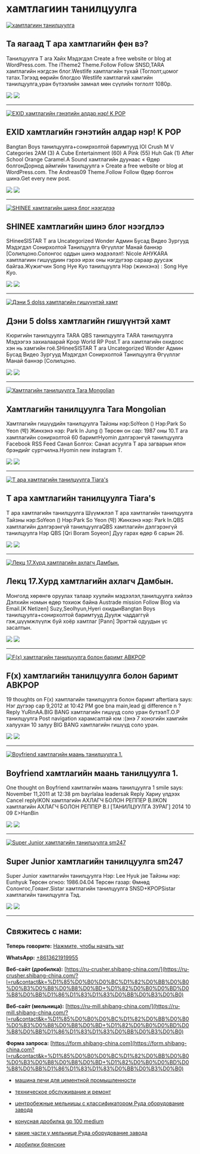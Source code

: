 # хамтлагиин танилцуулга

<a href="https://swt.shibang-china.com/?l=ru&img&k=%D1%85%D0%B0%D0%BC%D1%82%D0%BB%D0%B0%D0%B3%D0%B8%D0%B8%D0%BD+%D1%82%D0%B0%D0%BD%D0%B8%D0%BB%D1%86%D1%83%D1%83%D0%BB%D0%B3%D0%B0" target="_blank">![хамтлагиин танилцуулга](http://static.shibang-china.com/all-800x300/1355.jpg)</a>

## Та яагаад Т ара хамтлагийн фен вэ?
Танилцуулга T ara Хайх Мэдэгдэл Create a free website or blog at WordPress.com. The iTheme2 Theme.Follow Follow SNSD,TARA хамтлaгийн нэгдсэн блог.Westlife хамтлагийн тухай (Тоглолт,цомог татах.Тэгээд өөрийн блогдоо Westlife хамтлагий хамгийн танилцуулга,уран бүтээлийн замнал мөн сүүлийн тоглолт 1080p.


<a href="https://whatsapp.shibangsoft.com/WhatsApp.php" target="_blank" title="WhatsApp">![](http://static.shibang-china.com/icon/whatsapp.png)</a> <a href="https://swt.shibang-china.com/?l=ru&icon&k=%D1%85%D0%B0%D0%BC%D1%82%D0%BB%D0%B0%D0%B3%D0%B8%D0%B8%D0%BD+%D1%82%D0%B0%D0%BD%D0%B8%D0%BB%D1%86%D1%83%D1%83%D0%BB%D0%B3%D0%B0" target="_blank">![](http://static.shibang-china.com/icon/chat-ru.png)</a>

---

<a href="https://swt.shibang-china.com/?l=ru&img&k=%D1%85%D0%B0%D0%BC%D1%82%D0%BB%D0%B0%D0%B3%D0%B8%D0%B8%D0%BD+%D1%82%D0%B0%D0%BD%D0%B8%D0%BB%D1%86%D1%83%D1%83%D0%BB%D0%B3%D0%B0" target="_blank">![EXID хамтлагийн гэнэтийн алдар нэр! K POP](http://static.shibang-china.com/all-800x300/1103.jpg)</a>

## EXID хамтлагийн гэнэтийн алдар нэр! K POP
Bangtan Boys танилцуулга+сонирхолтой баримтууд IOI Crush M V Categories 2AM (3) A Cube Entertainment (60) A Pink (55) Huh Gak (1) After School Orange Caramel.A Sound хамтлагийн дуунаас « Өдөр болгонДорнод аймгийн танилцуулга » Create a free website or blog at WordPress.com. The Andreas09 Theme.Follow Follow Өдөр болгон шинэ.Get every new post.


<a href="https://whatsapp.shibangsoft.com/WhatsApp.php" target="_blank" title="WhatsApp">![](http://static.shibang-china.com/icon/whatsapp.png)</a> <a href="https://swt.shibang-china.com/?l=ru&icon&k=%D1%85%D0%B0%D0%BC%D1%82%D0%BB%D0%B0%D0%B3%D0%B8%D0%B8%D0%BD+%D1%82%D0%B0%D0%BD%D0%B8%D0%BB%D1%86%D1%83%D1%83%D0%BB%D0%B3%D0%B0" target="_blank">![](http://static.shibang-china.com/icon/chat-ru.png)</a>

---

<a href="https://swt.shibang-china.com/?l=ru&img&k=%D1%85%D0%B0%D0%BC%D1%82%D0%BB%D0%B0%D0%B3%D0%B8%D0%B8%D0%BD+%D1%82%D0%B0%D0%BD%D0%B8%D0%BB%D1%86%D1%83%D1%83%D0%BB%D0%B3%D0%B0" target="_blank">![SHINEE хамтлагийн шинэ блог нээгдлээ](http://static.shibang-china.com/all-800x300/543.jpg)</a>

## SHINEE хамтлагийн шинэ блог нээгдлээ
SHineeSISTAR T ara Uncategorized Wonder Админ Бусад Видео Зургууд Мэдэгдэл Сонирхолтой Танилцуулга Өгүүллэг Манай баннэр [Солилцоно.Солонгос оддын шинэ мэдээлэл!: Nicole АНУKARA хамтлагиин гишүүдиин гэрээ ирэх оны нэгдүгээр сараар дуусаж байгаа.Жүжигчин Song Hye Kyo танилцуулга Нэр (жинхэнэ) : Song Hye Kyo.


<a href="https://whatsapp.shibangsoft.com/WhatsApp.php" target="_blank" title="WhatsApp">![](http://static.shibang-china.com/icon/whatsapp.png)</a> <a href="https://swt.shibang-china.com/?l=ru&icon&k=%D1%85%D0%B0%D0%BC%D1%82%D0%BB%D0%B0%D0%B3%D0%B8%D0%B8%D0%BD+%D1%82%D0%B0%D0%BD%D0%B8%D0%BB%D1%86%D1%83%D1%83%D0%BB%D0%B3%D0%B0" target="_blank">![](http://static.shibang-china.com/icon/chat-ru.png)</a>

---

<a href="https://swt.shibang-china.com/?l=ru&img&k=%D1%85%D0%B0%D0%BC%D1%82%D0%BB%D0%B0%D0%B3%D0%B8%D0%B8%D0%BD+%D1%82%D0%B0%D0%BD%D0%B8%D0%BB%D1%86%D1%83%D1%83%D0%BB%D0%B3%D0%B0" target="_blank">![Дэни 5 dolss хамтлагийн гишүүнтэй хамт](http://static.shibang-china.com/all-800x300/485.jpg)</a>

## Дэни 5 dolss хамтлагийн гишүүнтэй хамт
Кюригийн танилцуулга TARA QBS танилцуулга ТARA танилцуулга Мэдээгээ захиалаарай Kpop World RP Post.T ara хамтлагийн охидоос хэн нь хамгийн гоё.SHineeSISTAR T ara Uncategorized Wonder Админ Бусад Видео Зургууд Мэдэгдэл Сонирхолтой Танилцуулга Өгүүллэг Манай баннэр [Солилцоно.


<a href="https://whatsapp.shibangsoft.com/WhatsApp.php" target="_blank" title="WhatsApp">![](http://static.shibang-china.com/icon/whatsapp.png)</a> <a href="https://swt.shibang-china.com/?l=ru&icon&k=%D1%85%D0%B0%D0%BC%D1%82%D0%BB%D0%B0%D0%B3%D0%B8%D0%B8%D0%BD+%D1%82%D0%B0%D0%BD%D0%B8%D0%BB%D1%86%D1%83%D1%83%D0%BB%D0%B3%D0%B0" target="_blank">![](http://static.shibang-china.com/icon/chat-ru.png)</a>

---

<a href="https://swt.shibang-china.com/?l=ru&img&k=%D1%85%D0%B0%D0%BC%D1%82%D0%BB%D0%B0%D0%B3%D0%B8%D0%B8%D0%BD+%D1%82%D0%B0%D0%BD%D0%B8%D0%BB%D1%86%D1%83%D1%83%D0%BB%D0%B3%D0%B0" target="_blank">![Хамтлагийн танилцуулга Tara Mongolian](http://static.shibang-china.com/all-800x300/1348.jpg)</a>

## Хамтлагийн танилцуулга Tara Mongolian
Хамтлагийн гишүүдийн танилцуулга Тайзны нэр:SoYeon () Нэр:Park So Yeon (박) Жинхэнэ нэр: Park In Jung () Төрсөн он сар: 1987 оны 10.T ara хамтлагийн сонирхолтой 60 баримтHyomin дэлгэрэнгүй танилцуулга Facebook RSS Feed Санал Болгох: Санал асуулга Т ара загварын япон брэндийг суртчилна.Hyomin new instagram T.


<a href="https://whatsapp.shibangsoft.com/WhatsApp.php" target="_blank" title="WhatsApp">![](http://static.shibang-china.com/icon/whatsapp.png)</a> <a href="https://swt.shibang-china.com/?l=ru&icon&k=%D1%85%D0%B0%D0%BC%D1%82%D0%BB%D0%B0%D0%B3%D0%B8%D0%B8%D0%BD+%D1%82%D0%B0%D0%BD%D0%B8%D0%BB%D1%86%D1%83%D1%83%D0%BB%D0%B3%D0%B0" target="_blank">![](http://static.shibang-china.com/icon/chat-ru.png)</a>

---

<a href="https://swt.shibang-china.com/?l=ru&img&k=%D1%85%D0%B0%D0%BC%D1%82%D0%BB%D0%B0%D0%B3%D0%B8%D0%B8%D0%BD+%D1%82%D0%B0%D0%BD%D0%B8%D0%BB%D1%86%D1%83%D1%83%D0%BB%D0%B3%D0%B0" target="_blank">![Т ара хамтлагийн танилцуулга Tiara's](http://static.shibang-china.com/all-800x300/871.jpg)</a>

## Т ара хамтлагийн танилцуулга Tiara's
Т ара хамтлагийн танилцуулга Шүүмжлэл Т ара хамтлагийн танилцуулга Тайзны нэр:SoYeon () Нэр:Park So Yeon (박) Жинхэнэ нэр: Park In.QBS хамтлагийн дэлгэрэнгүй танилцуулгаQBS хамтлагийн дэлгэрэнгүй танилцуулга Нэр QBS [Qri Boram Soyeon] Дуу гарах өдөр 6 сарын 26.


<a href="https://whatsapp.shibangsoft.com/WhatsApp.php" target="_blank" title="WhatsApp">![](http://static.shibang-china.com/icon/whatsapp.png)</a> <a href="https://swt.shibang-china.com/?l=ru&icon&k=%D1%85%D0%B0%D0%BC%D1%82%D0%BB%D0%B0%D0%B3%D0%B8%D0%B8%D0%BD+%D1%82%D0%B0%D0%BD%D0%B8%D0%BB%D1%86%D1%83%D1%83%D0%BB%D0%B3%D0%B0" target="_blank">![](http://static.shibang-china.com/icon/chat-ru.png)</a>

---

<a href="https://swt.shibang-china.com/?l=ru&img&k=%D1%85%D0%B0%D0%BC%D1%82%D0%BB%D0%B0%D0%B3%D0%B8%D0%B8%D0%BD+%D1%82%D0%B0%D0%BD%D0%B8%D0%BB%D1%86%D1%83%D1%83%D0%BB%D0%B3%D0%B0" target="_blank">![Лекц 17.Хурд хамтлагийн ахлагч Дамбын.](http://static.shibang-china.com/all-800x300/270.jpg)</a>

## Лекц 17.Хурд хамтлагийн ахлагч Дамбын.
Монголд хөрөнгө оруулах талаар хуулийн мэдээлэл,танилцуулга хийлээ Дэлхийн номын өдөр тохиож байна Austrade mission Follow Blog via Email.[K Netizen] Suzy,Seolhyun,Hyeri охидынBangtan Boys танилцуулга+сонирхолтой баримтууд Дуулж чаддаггүй гэж,шүүмжлүүлж буй хоёр хамтлаг [Pann] Эрэгтэй одуудын үс засалтын.


<a href="https://whatsapp.shibangsoft.com/WhatsApp.php" target="_blank" title="WhatsApp">![](http://static.shibang-china.com/icon/whatsapp.png)</a> <a href="https://swt.shibang-china.com/?l=ru&icon&k=%D1%85%D0%B0%D0%BC%D1%82%D0%BB%D0%B0%D0%B3%D0%B8%D0%B8%D0%BD+%D1%82%D0%B0%D0%BD%D0%B8%D0%BB%D1%86%D1%83%D1%83%D0%BB%D0%B3%D0%B0" target="_blank">![](http://static.shibang-china.com/icon/chat-ru.png)</a>

---

<a href="https://swt.shibang-china.com/?l=ru&img&k=%D1%85%D0%B0%D0%BC%D1%82%D0%BB%D0%B0%D0%B3%D0%B8%D0%B8%D0%BD+%D1%82%D0%B0%D0%BD%D0%B8%D0%BB%D1%86%D1%83%D1%83%D0%BB%D0%B3%D0%B0" target="_blank">![F(x) хамтлагийн танилцуулга болон баримт ABKPOP](http://static.shibang-china.com/all-800x300/554.jpg)</a>

## F(x) хамтлагийн танилцуулга болон баримт ABKPOP
19 thoughts on F(x) хамтлагийн танилцуулга болон баримт aftertiara says: Нэг дүгээр сар 9,2012 at 10:42 PM goe bna main,lead gj difference n ? Reply YuRinAA.BIG BANG хамтлагийн гишүүд соло уран бүтээлT.O.P танилцуулга Post navigation харамсалтай юм :(энэ 7 хоногийн хамгийн халуухан 10 залуу BIG BANG хамтлагийн гишүүд соло уран.


<a href="https://whatsapp.shibangsoft.com/WhatsApp.php" target="_blank" title="WhatsApp">![](http://static.shibang-china.com/icon/whatsapp.png)</a> <a href="https://swt.shibang-china.com/?l=ru&icon&k=%D1%85%D0%B0%D0%BC%D1%82%D0%BB%D0%B0%D0%B3%D0%B8%D0%B8%D0%BD+%D1%82%D0%B0%D0%BD%D0%B8%D0%BB%D1%86%D1%83%D1%83%D0%BB%D0%B3%D0%B0" target="_blank">![](http://static.shibang-china.com/icon/chat-ru.png)</a>

---

<a href="https://swt.shibang-china.com/?l=ru&img&k=%D1%85%D0%B0%D0%BC%D1%82%D0%BB%D0%B0%D0%B3%D0%B8%D0%B8%D0%BD+%D1%82%D0%B0%D0%BD%D0%B8%D0%BB%D1%86%D1%83%D1%83%D0%BB%D0%B3%D0%B0" target="_blank">![Boyfriend хамтлагийн маань танилцуулга 1.](http://static.shibang-china.com/all-800x300/104.jpg)</a>

## Boyfriend хамтлагийн маань танилцуулга 1.
One thought on Boyfriend хамтлагийн маань танилцуулга 1 smile says: November 11,2011 at 12:38 pm bayrlalaa leadersak Reply Хариу үлдээх Cancel replyIKON хамтлагийн АХЛАГЧ БОЛОН РЕППЕР B.IIKON хамтлагийн АХЛАГЧ БОЛОН РЕППЕР B.I [ТАНИЛЦУУЛГА ЗУРАГ] 2014 10 09 Ɛ>HanBin


<a href="https://whatsapp.shibangsoft.com/WhatsApp.php" target="_blank" title="WhatsApp">![](http://static.shibang-china.com/icon/whatsapp.png)</a> <a href="https://swt.shibang-china.com/?l=ru&icon&k=%D1%85%D0%B0%D0%BC%D1%82%D0%BB%D0%B0%D0%B3%D0%B8%D0%B8%D0%BD+%D1%82%D0%B0%D0%BD%D0%B8%D0%BB%D1%86%D1%83%D1%83%D0%BB%D0%B3%D0%B0" target="_blank">![](http://static.shibang-china.com/icon/chat-ru.png)</a>

---

<a href="https://swt.shibang-china.com/?l=ru&img&k=%D1%85%D0%B0%D0%BC%D1%82%D0%BB%D0%B0%D0%B3%D0%B8%D0%B8%D0%BD+%D1%82%D0%B0%D0%BD%D0%B8%D0%BB%D1%86%D1%83%D1%83%D0%BB%D0%B3%D0%B0" target="_blank">![Super Junior хамтлагийн танилцуулга sm247](http://static.shibang-china.com/all-800x300/1358.jpg)</a>

## Super Junior хамтлагийн танилцуулга sm247
Super Junior хамтлагийн танилцуулга Нэр: Lee Hyuk jae Тайзны нэр: Eunhyuk Төрсөн огноо: 1986.04.04 Төрсөн газар: Өмнөд Солонгос,Гояанг.Sistar хамтлагийн танилцуулга SNSD+KPOPSistar хамтлагийн танилцуулга Тэд.


<a href="https://whatsapp.shibangsoft.com/WhatsApp.php" target="_blank" title="WhatsApp">![](http://static.shibang-china.com/icon/whatsapp.png)</a> <a href="https://swt.shibang-china.com/?l=ru&icon&k=%D1%85%D0%B0%D0%BC%D1%82%D0%BB%D0%B0%D0%B3%D0%B8%D0%B8%D0%BD+%D1%82%D0%B0%D0%BD%D0%B8%D0%BB%D1%86%D1%83%D1%83%D0%BB%D0%B3%D0%B0" target="_blank">![](http://static.shibang-china.com/icon/chat-ru.png)</a>

---
## Свяжитесь с нами:

**Теперь говорите:** [Нажмите, чтобы начать чат](https://swt.shibang-china.com?l=ru&contact&k=%D1%85%D0%B0%D0%BC%D1%82%D0%BB%D0%B0%D0%B3%D0%B8%D0%B8%D0%BD+%D1%82%D0%B0%D0%BD%D0%B8%D0%BB%D1%86%D1%83%D1%83%D0%BB%D0%B3%D0%B0)

**WhatsApp:**  [+8613621919955](https://whatsapp.shibangsoft.com/WhatsApp.php)

**Веб-сайт (дробилка):** [https://ru-crusher.shibang-china.com/](https://ru-crusher.shibang-china.com/?l=ru&contact&k=%D1%85%D0%B0%D0%BC%D1%82%D0%BB%D0%B0%D0%B3%D0%B8%D0%B8%D0%BD+%D1%82%D0%B0%D0%BD%D0%B8%D0%BB%D1%86%D1%83%D1%83%D0%BB%D0%B3%D0%B0)

**Веб-сайт (мельница):** [https://ru-mill.shibang-china.com/](https://ru-mill.shibang-china.com/?l=ru&contact&k=%D1%85%D0%B0%D0%BC%D1%82%D0%BB%D0%B0%D0%B3%D0%B8%D0%B8%D0%BD+%D1%82%D0%B0%D0%BD%D0%B8%D0%BB%D1%86%D1%83%D1%83%D0%BB%D0%B3%D0%B0)

**Форма запроса:** [https://form.shibang-china.com](https://form.shibang-china.com?l=ru&contact&k=%D1%85%D0%B0%D0%BC%D1%82%D0%BB%D0%B0%D0%B3%D0%B8%D0%B8%D0%BD+%D1%82%D0%B0%D0%BD%D0%B8%D0%BB%D1%86%D1%83%D1%83%D0%BB%D0%B3%D0%B0)

* [машина печи для цементной промышленности](../95/%D0%BC%D0%B0%D1%88%D0%B8%D0%BD%D0%B0%20%D0%BF%D0%B5%D1%87%D0%B8%20%D0%B4%D0%BB%D1%8F%20%D1%86%D0%B5%D0%BC%D0%B5%D0%BD%D1%82%D0%BD%D0%BE%D0%B9%20%D0%BF%D1%80%D0%BE%D0%BC%D1%8B%D1%88%D0%BB%D0%B5%D0%BD%D0%BD%D0%BE%D1%81%D1%82%D0%B8.md)

* [техническое обслуживание и ремонт](../105/%D1%82%D0%B5%D1%85%D0%BD%D0%B8%D1%87%D0%B5%D1%81%D0%BA%D0%BE%D0%B5%20%D0%BE%D0%B1%D1%81%D0%BB%D1%83%D0%B6%D0%B8%D0%B2%D0%B0%D0%BD%D0%B8%D0%B5%20%D0%B8%20%D1%80%D0%B5%D0%BC%D0%BE%D0%BD%D1%82.md)

* [центробежные мельницы с классификатором Руда оборудование завода](../100/%D1%86%D0%B5%D0%BD%D1%82%D1%80%D0%BE%D0%B1%D0%B5%D0%B6%D0%BD%D1%8B%D0%B5%20%D0%BC%D0%B5%D0%BB%D1%8C%D0%BD%D0%B8%D1%86%D1%8B%20%D1%81%20%D0%BA%D0%BB%D0%B0%D1%81%D1%81%D0%B8%D1%84%D0%B8%D0%BA%D0%B0%D1%82%D0%BE%D1%80%D0%BE%D0%BC%20%D0%A0%D1%83%D0%B4%D0%B0%20%D0%BE%D0%B1%D0%BE%D1%80%D1%83%D0%B4%D0%BE%D0%B2%D0%B0%D0%BD%D0%B8%D0%B5%20%D0%B7%D0%B0%D0%B2%D0%BE%D0%B4%D0%B0.md)

* [конусная дробилка gp 100 medium](../91/%D0%BA%D0%BE%D0%BD%D1%83%D1%81%D0%BD%D0%B0%D1%8F%20%D0%B4%D1%80%D0%BE%D0%B1%D0%B8%D0%BB%D0%BA%D0%B0%20gp%20100%20medium.md)

* [какие части у мельнице Руда оборудование завода](../101/%D0%BA%D0%B0%D0%BA%D0%B8%D0%B5%20%D1%87%D0%B0%D1%81%D1%82%D0%B8%20%D1%83%20%D0%BC%D0%B5%D0%BB%D1%8C%D0%BD%D0%B8%D1%86%D0%B5%20%D0%A0%D1%83%D0%B4%D0%B0%20%D0%BE%D0%B1%D0%BE%D1%80%D1%83%D0%B4%D0%BE%D0%B2%D0%B0%D0%BD%D0%B8%D0%B5%20%D0%B7%D0%B0%D0%B2%D0%BE%D0%B4%D0%B0.md)

* [дробилки брянские](../93/%D0%B4%D1%80%D0%BE%D0%B1%D0%B8%D0%BB%D0%BA%D0%B8%20%D0%B1%D1%80%D1%8F%D0%BD%D1%81%D0%BA%D0%B8%D0%B5.md)